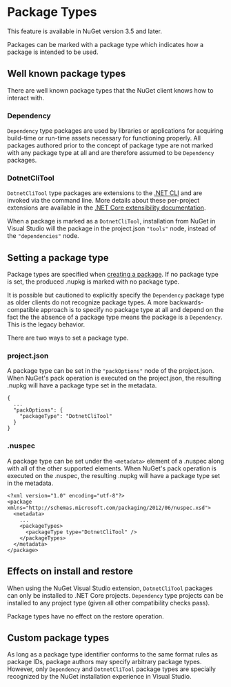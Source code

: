 ﻿# Package Types

<div class="block-callout-warning">
This feature is available in NuGet version 3.5 and later.
</div>

Packages can be marked with a package type which indicates how a package is intended to be used.

## Well known package types

There are well known package types that the NuGet client knows how to interact with.

### Dependency

`Dependency` type packages are used by libraries or applications for acquiring build-time or run-time assets necessary
for functioning properly. All packages authored prior to the concept of package type are not marked with any package
type at all and are therefore assumed to be `Dependency` packages.

### DotnetCliTool

`DotnetCliTool` type packages are extensions to the [.NET CLI](https://docs.microsoft.com/en-us/dotnet/articles/core/tools/index)
and are invoked via the command line. More details about these per-project extensions are available in the 
[.NET Core extensibility documentation](https://docs.microsoft.com/en-us/dotnet/articles/core/tools/extensibility#per-project-based-extensibility).

When a package is marked as a `DotnetCliTool`, installation from NuGet in Visual Studio will the package in the
project.json `"tools"` node, instead of the `"dependencies"` node.

## Setting a package type

Package types are specified when [creating a package](creating-a-package). If no package type
is set, the produced .nupkg is marked with no package type.

It is possible but cautioned to explicitly specify the `Dependency` package type as older clients do not recognize
package types. A more backwards-compatible approach is to specify no package type at all and depend on the fact the
the absence of a package type means the package is a `Dependency`. This is the legacy behavior.

There are two ways to set a package type.

### project.json

A package type can be set in the `"packOptions"` node of the project.json. When NuGet's pack operation is executed on
the project.json, the resulting .nupkg will have a package type set in the metadata.

	{
	  ...
	  "packOptions": {
		"packageType": "DotnetCliTool"
	  }
	}

### .nuspec

A package type can be set under the `<metadata>` element of a .nuspec along with all of the other supported elements.
When NuGet's pack operation is executed on the .nuspec, the resulting .nupkg will have a package type set in the
metadata.

	<?xml version="1.0" encoding="utf-8"?>
	<package xmlns="http://schemas.microsoft.com/packaging/2012/06/nuspec.xsd">
	  <metadata>
		...
		<packageTypes>
		  <packageType type="DotnetCliTool" />
		</packageTypes>
	  </metadata>
	</package>

## Effects on install and restore

When using the NuGet Visual Studio extension, `DotnetCliTool` packages can only be installed to .NET Core projects.
`Dependency` type projects can be installed to any project type (given all other compatibility checks pass).

Package types have no effect on the restore operation.

## Custom package types

As long as a package type identifier conforms to the same format rules as package IDs, package authors may specify
arbitrary package types. However, only `Dependency` and `DotnetCliTool` package types are specially recognized by the
NuGet installation experience in Visual Studio.
